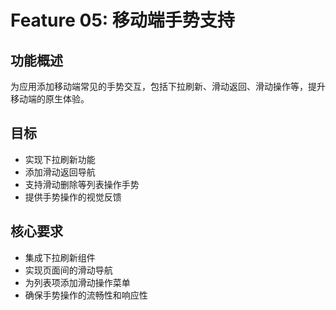 # Feature 05: 移动端手势支持

## 功能概述
为应用添加移动端常见的手势交互，包括下拉刷新、滑动返回、滑动操作等，提升移动端的原生体验。

## 目标
- 实现下拉刷新功能
- 添加滑动返回导航
- 支持滑动删除等列表操作手势
- 提供手势操作的视觉反馈

## 核心要求
- 集成下拉刷新组件
- 实现页面间的滑动导航
- 为列表项添加滑动操作菜单
- 确保手势操作的流畅性和响应性